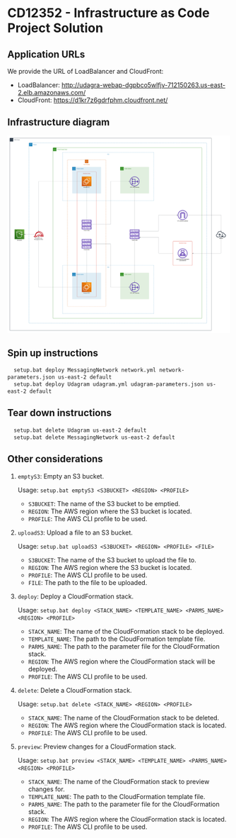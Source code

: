 # CD12352 - Infrastructure as Code Project Solution

## Application URLs

We provide the URL of LoadBalancer and CloudFront:
- LoadBalancer: http://udagra-webap-dgpbco5wlfjv-712150263.us-east-2.elb.amazonaws.com/
- CloudFront: https://d1kr7z6gdrfphm.cloudfront.net/

## Infrastructure diagram
![alt](https://github.com/minhngt62/-cd12352-Deploy-Infrastructure-as-Code-project/blob/main/infrastructure_diagram.png)

## Spin up instructions
```
  setup.bat deploy MessagingNetwork network.yml network-parameters.json us-east-2 default
  setup.bat deploy Udagram udagram.yml udagram-parameters.json us-east-2 default
```

## Tear down instructions
```
  setup.bat delete Udagram us-east-2 default
  setup.bat delete MessagingNetwork us-east-2 default
```

## Other considerations
1. `emptyS3`: Empty an S3 bucket.
  
    Usage: `setup.bat emptyS3 <S3BUCKET> <REGION> <PROFILE>`
  
    - `S3BUCKET`: The name of the S3 bucket to be emptied.
    - `REGION`: The AWS region where the S3 bucket is located.
    - `PROFILE`: The AWS CLI profile to be used.

2. `uploadS3`: Upload a file to an S3 bucket.
    
    Usage: `setup.bat uploadS3 <S3BUCKET> <REGION> <PROFILE> <FILE>`
    
    - `S3BUCKET`: The name of the S3 bucket to upload the file to.
    - `REGION`: The AWS region where the S3 bucket is located.
    - `PROFILE`: The AWS CLI profile to be used.
    - `FILE`: The path to the file to be uploaded.

3. `deploy`: Deploy a CloudFormation stack.
    
    Usage: `setup.bat deploy <STACK_NAME> <TEMPLATE_NAME> <PARMS_NAME> <REGION> <PROFILE>`
    
    - `STACK_NAME`: The name of the CloudFormation stack to be deployed.
    - `TEMPLATE_NAME`: The path to the CloudFormation template file.
    - `PARMS_NAME`: The path to the parameter file for the CloudFormation stack.
    - `REGION`: The AWS region where the CloudFormation stack will be deployed.
    - `PROFILE`: The AWS CLI profile to be used.

4. `delete`: Delete a CloudFormation stack.
    
    Usage: `setup.bat delete <STACK_NAME> <REGION> <PROFILE>`
    
    - `STACK_NAME`: The name of the CloudFormation stack to be deleted.
    - `REGION`: The AWS region where the CloudFormation stack is located.
    - `PROFILE`: The AWS CLI profile to be used.

5. `preview`: Preview changes for a CloudFormation stack.
    
    Usage:   `setup.bat preview <STACK_NAME> <TEMPLATE_NAME> <PARMS_NAME> <REGION> <PROFILE>` 
    
    - `STACK_NAME`: The name of the CloudFormation stack to preview changes for.
    - `TEMPLATE_NAME`: The path to the CloudFormation template file.
    - `PARMS_NAME`: The path to the parameter file for the CloudFormation stack.
    - `REGION`: The AWS region where the CloudFormation stack is located.
    - `PROFILE`: The AWS CLI profile to be used.
